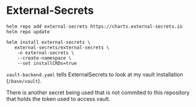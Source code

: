 # External-Secrets

```
helm repo add external-secrets https://charts.external-secrets.io
helm repo update
```

```
helm install external-secrets \
   external-secrets/external-secrets \
    -n external-secrets \
    --create-namespace \
    --set installCRDs=true
```

``vault-backend.yaml`` tells ExternalSecrets to look at my vault installation (``/base/vault``).

There is another secret being used that is not commited to this repository that holds the token used to access vault.

